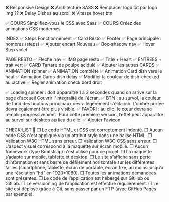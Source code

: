 ❌ Responsive Design
❌ Architecture SASS
❌ Remplacer logo txt par logo img ??
❌ Delay Dishes au scroll
❌ Vitesse hover btn 

✅ COURS Simplifiez-vous le CSS avec Sass 
✅ COURS Créez des animations CSS modernes

INDEX
✅ Steps Fonctionnement
✅ Card Resto
✅ Footer
✅ Page principale : nombres (steps)
✅ Ajouter encart Nouveau
✅ Box-shadow nav
✅ Hover Step violet

PAGE RESTO
✅ Flèche nav
✅ IMG page resto
✅ Title + Heart
✅ ENTRÉES + trait vert
✅ CARD Tartare de poulpe acidulé
✅ Ajouter les autres CARDS
✅ ANIMATION spinner
✅ ANIMATION complète
✅ Animation Card dish vers le haut
✅ Animation Cards dish delay
✅ Modifier la couleur de dish-checked au :active
✅ Régler animation check bord droit

✅ Loading spinner : doit apparaître 1 à 3 secondes quand on arrive sur la page d'accueil
Couvrir l'intégralité de l'écran.
✅ BTN : au survol, la couleur de fond des boutons principaux devra légèrement s’éclaircir. L’ombre portée devra également être plus visible.
✅ FAVORI : au clic, le cœur devra se remplir progressivement. Pour cette première version, l’effet peut apparaître au survol sur desktop au lieu du clic.
✅ Ajouter Favicon

CHECK-LIST 📝
❒ Le code HTML et CSS est correctement indenté.
❒ Aucun code CSS n'est appliqué via un attribut style dans une balise HTML.
❒ Validation W3C HTML sans erreur.
❒ Validation W3C CSS sans erreur.
❒ L'aspect visuel correspond à la maquette sur écran mobile.
❒ Aucun framework (type Bootstrap) n'est utilisé pour ce projet.
❒ La maquette s’adapte sur mobile, tablette et desktop.
❒ Le site s’affiche sans perte d’information et sans barre de défilement horizontale sur les différentes tailles (smartphone, tablette, écran de portable, écran fixe, au moins jusqu’à une résolution “hd” en 1920*1080).
❒ Toutes les animations demandées sont présentes.
❒ Le code de l’application est hébergé sur GitHub ou GitLab.
❒ Le versionning de l’application est effectué régulièrement.
❒ Le site est déployé grâce à Git, sans passer par un FTP (avec GitHub Pages par exemple).